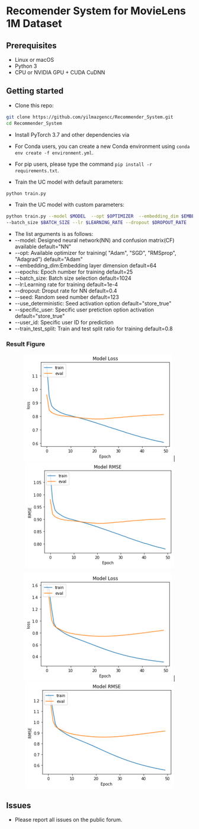# Recomender System for MovieLens 1M Dataset

## Prerequisites
- Linux or macOS
- Python 3
- CPU or NVIDIA GPU + CUDA CuDNN 

## Getting started

- Clone this repo:
```bash
git clone https://github.com/yilmazgencc/Recommender_System.git
cd Recommender_System
```

- Install PyTorch 3.7 and other dependencies via

- For Conda users,  you can create a new Conda environment using `conda env create -f environment.yml`.

- For pip users, please type the command `pip install -r requirements.txt`.

- Train the UC model with default parameters:

```bash
python train.py
```
- Train the UC model with custom parameters:
```bash
python train.py --model $MODEL  --opt $OPTIMIZER  --embedding_dim $EMBEDDING_DIMENSION --epochs $EPOCH_NUMBER 
--batch_size $BATCH_SIZE --lr $LEARNING_RATE --dropout $DROPOUT_RATE
```
- The list arguments is as follows:
- --model: Designed neural network(NN) and confusion matrix(CF) available default="NN"
- --opt: Available optimizer for training( "Adam", "SGD", "RMSprop", "Adagrad") default="Adam"
- --embedding_dim:Embedding layer dimension default=64
- --epochs: Epoch number for training default=25
- --batch_size: Batch size selection default=1024
- --lr:Learning rate for training  default=1e-4
- --dropout: Droput rate for NN default=0.4
- --seed: Random seed number  default=123
- --use_deterministic: Seed activation option default="store_true"
- --specific_user: Specific user pretiction option activation  default="store_true"
- --user_id: Specific user ID for prediction
- --train_test_split: Train and test split ratio for training default=0.8

### Result Figure

<p align="center">
 <img src="imgs/NN_loss.png" width="400px"/> | <img src="imgs/NN_rmse.png" width="400px"/>
</p>
<p align="center">
 <img src="imgs/CF_loss.png" width="400px"/> | <img src="imgs/CF_rmse.png" width="400px"/>
</p>

## Issues

- Please report all issues on the public forum.

